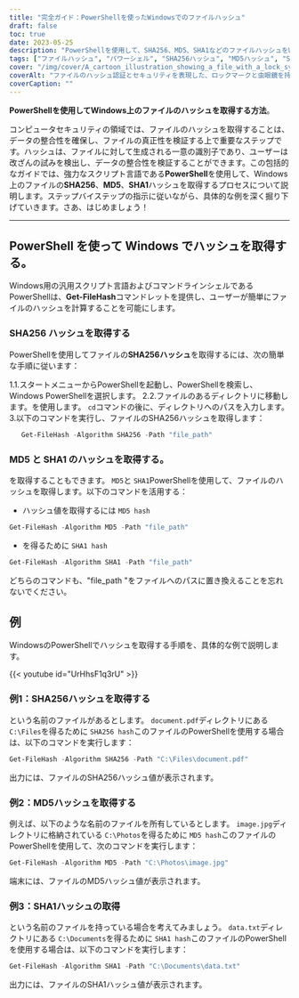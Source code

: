 ```yaml
---
title: "完全ガイド：PowerShellを使ったWindowsでのファイルハッシュ"
draft: false
toc: true
date: 2023-05-25
description: "PowerShellを使用して、SHA256、MD5、SHA1などのファイルハッシュをWindows上で取得する方法を、ステップバイステップの手順と例で紹介します。"
tags: ["ファイルハッシュ", "パワーシェル", "SHA256ハッシュ", "MD5ハッシュ", "SHA1ハッシュ", "ファイルの完全性", "データ認証", "ファイル検証", "ハッシュアルゴリズム", "Windows オペレーティングシステム", "スクリプト言語", "コマンドラインシェル", "データ機密保護", "デジタルフォレンジック", "サイバーセキュリティ", "ハッシュ計算", "ファイル改ざん", "データの完全性", "ファイルしんようせい", "Windowsのセキュリティ", "ファイル識別", "サイバーディフェンス", "ファイルセキュリティ", "データ保護", "データ検証", "ファイルバリデーション", "Windows PowerShell", "ハッシュ生成", "ハッシュアルゴリズム", "ハッシュ関数"]
cover: "/img/cover/A_cartoon_illustration_showing_a_file_with_a_lock_symbol.png"
coverAlt: "ファイルのハッシュ認証とセキュリティを表現した、ロックマークと虫眼鏡を持つファイルを示す漫画のイラスト。"
coverCaption: ""
---
```


**PowerShellを使用してWindows上のファイルのハッシュを取得する方法**。

コンピュータセキュリティの領域では、ファイルのハッシュを取得することは、データの整合性を確保し、ファイルの真正性を検証する上で重要なステップです。ハッシュは、ファイルに対して生成される一意の識別子であり、ユーザーは改ざんの試みを検出し、データの整合性を検証することができます。この包括的なガイドでは、強力なスクリプト言語である**PowerShell**を使用して、Windows上のファイルの**SHA256**、**MD5**、**SHA1**ハッシュを取得するプロセスについて説明します。ステップバイステップの指示に従いながら、具体的な例を深く掘り下げていきます。さあ、はじめましょう！

______

## PowerShell を使って Windows でハッシュを取得する。

Windows用の汎用スクリプト言語およびコマンドラインシェルであるPowerShellは、**Get-FileHash**コマンドレットを提供し、ユーザーが簡単にファイルのハッシュを計算することを可能にします。

### SHA256 ハッシュを取得する

PowerShellを使用してファイルの**SHA256ハッシュ**を取得するには、次の簡単な手順に従います：

1.1.スタートメニューからPowerShellを起動し、PowerShellを検索し、Windows PowerShellを選択します。
2.2.ファイルのあるディレクトリに移動します。を使用します。 `cd`コマンドの後に、ディレクトリへのパスを入力します。
3.以下のコマンドを実行し、ファイルのSHA256ハッシュを取得します：
```powershell
   Get-FileHash -Algorithm SHA256 -Path "file_path"
```
### MD5 と SHA1 のハッシュを取得する。
を取得することもできます。 `MD5`と `SHA1`PowerShellを使用して、ファイルのハッシュを取得します。以下のコマンドを活用する：

- ハッシュ値を取得するには `MD5 hash`
  
```powershell
Get-FileHash -Algorithm MD5 -Path "file_path"
```

- を得るために `SHA1 hash`

```powershell
Get-FileHash -Algorithm SHA1 -Path "file_path"
```

どちらのコマンドも、"file_path "をファイルへのパスに置き換えることを忘れないでください。

## 例
WindowsのPowerShellでハッシュを取得する手順を、具体的な例で説明します。

{{< youtube id="UrHhsF1q3rU" >}}

### 例1：SHA256ハッシュを取得する
という名前のファイルがあるとします。 `document.pdf`ディレクトリにある `C:\Files`を得るために `SHA256 hash`このファイルのPowerShellを使用する場合は、以下のコマンドを実行します：

```powershell
Get-FileHash -Algorithm SHA256 -Path "C:\Files\document.pdf"
```

出力には、ファイルのSHA256ハッシュ値が表示されます。

### 例2：MD5ハッシュを取得する

例えば、以下のような名前のファイルを所有しているとします。 `image.jpg`ディレクトリに格納されている `C:\Photos`を得るために `MD5 hash`このファイルのPowerShellを使用して、次のコマンドを実行します：

```powershell
Get-FileHash -Algorithm MD5 -Path "C:\Photos\image.jpg"
```

端末には、ファイルのMD5ハッシュ値が表示されます。

### 例3：SHA1ハッシュの取得

という名前のファイルを持っている場合を考えてみましょう。 `data.txt`ディレクトリにある `C:\Documents`を得るために `SHA1 hash`このファイルのPowerShellを使用する場合は、以下のコマンドを実行します：

```powershell
Get-FileHash -Algorithm SHA1 -Path "C:\Documents\data.txt"
```

出力には、ファイルのSHA1ハッシュ値が表示されます。